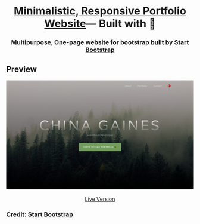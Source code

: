 <div align=center>

<h1><a href="https://github.com/StartBootstrap/startbootstrap-grayscale">Minimalistic, Responsive Portfolio Website</a>— Built with 💝</h1>

</div>

<h3 align=center>Multipurpose, One-page website for bootstrap built by <a href="https://github.com/StartBootstrap/startbootstrap-grayscale">Start Bootstrap</a></h3>

<!-- Languages and Tools > -->
## Preview 

<p align="center">
  <img src="./melody_qraft/static/assets/img/mock-up.PNG" alt="Mock-up">    
  <p align="center"><a href="https://mschinagaines.github.io/">Live Version</a></p>
 
</p>

### Credit: <a href="https://github.com/StartBootstrap/startbootstrap-grayscale">Start Bootstrap</a></p>
